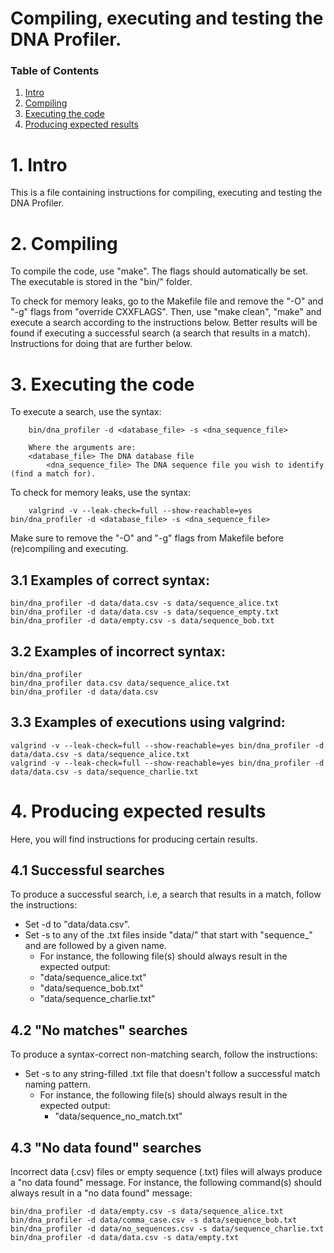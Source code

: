 # Compiling, executing and testing the DNA Profiler.

### Table of Contents
1. [Intro](#1-intro)
2. [Compiling](#2-compiling)
3. [Executing the code](#3-executing-the-code)
4. [Producing expected results](#4-producing-expected-results)

# 1. Intro
This is a file containing instructions for compiling, executing and testing the DNA Profiler.
	

# 2. Compiling
To compile the code, use "make". The flags should automatically be set. The executable is stored in the "bin/" folder.

To check for memory leaks, go to the Makefile file and remove the "-O" and "-g" flags from "override CXXFLAGS". Then, use "make clean", "make" and execute a search according to the instructions below. Better results will be found if executing a successful search (a search that results in a match). Instructions for doing that are further below.

# 3. Executing the code
To execute a search, use the syntax:
```
 	bin/dna_profiler -d <database_file> -s <dna_sequence_file>

 	Where the arguments are:
   	<database_file> The DNA database file
    	<dna_sequence_file> The DNA sequence file you wish to identify (find a match for).
```

To check for memory leaks, use the syntax:
```
	valgrind -v --leak-check=full --show-reachable=yes bin/dna_profiler -d <database_file> -s <dna_sequence_file>
```
Make sure to remove the "-O" and "-g" flags from Makefile before (re)compiling and executing.
 
## 3.1 Examples of correct syntax:
```
bin/dna_profiler -d data/data.csv -s data/sequence_alice.txt
bin/dna_profiler -d data/data.csv -s data/sequence_empty.txt
bin/dna_profiler -d data/empty.csv -s data/sequence_bob.txt
```

## 3.2 Examples of incorrect syntax:
```
bin/dna_profiler
bin/dna_profiler data.csv data/sequence_alice.txt
bin/dna_profiler -d data/data.csv
```

## 3.3 Examples of executions using valgrind:
```
valgrind -v --leak-check=full --show-reachable=yes bin/dna_profiler -d data/data.csv -s data/sequence_alice.txt
valgrind -v --leak-check=full --show-reachable=yes bin/dna_profiler -d data/data.csv -s data/sequence_charlie.txt
```

# 4. Producing expected results
Here, you will find instructions for producing certain results.
 
## 4.1 Successful searches

To produce a successful search, i.e, a search that results in a match, follow the instructions:
  * Set -d to "data/data.csv".
  * Set -s to any of the .txt files inside "data/" that start with "sequence_" and are followed by a given name.
    * For instance, the following file(s) should always result in the expected output:
    * "data/sequence_alice.txt"
    * "data/sequence_bob.txt"
    * "data/sequence_charlie.txt"


## 4.2 "No matches" searches

To produce a syntax-correct non-matching search, follow the instructions:
  * Set -s to any string-filled .txt file that doesn't follow a successful match naming pattern.
    * For instance, the following file(s) should always result in the expected output:
      * "data/sequence_no_match.txt"

## 4.3 "No data found" searches

Incorrect data (.csv) files or empty sequence (.txt) files will always produce a "no data found" message.
For instance, the following command(s) should always result in a "no data found" message:
 
```
bin/dna_profiler -d data/empty.csv -s data/sequence_alice.txt
bin/dna_profiler -d data/comma_case.csv -s data/sequence_bob.txt
bin/dna_profiler -d data/no_sequences.csv -s data/sequence_charlie.txt
bin/dna_profiler -d data/data.csv -s data/empty.txt
```